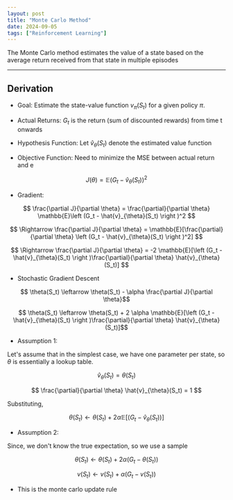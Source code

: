 ```yaml
---
layout: post
title: "Monte Carlo Method"
date: 2024-09-05
tags: ["Reinforcement Learning"]
---
```


The Monte Carlo method estimates the value of a state based on the average return received from that state in multiple episodes

---

## Derivation

- Goal: Estimate the state-value function $v_{\pi}(S_t)$ for a given policy $\pi$.

- Actual Returns: $G_t$ is the return (sum of discounted rewards) from time t onwards

- Hypothesis Function: Let $\hat{v}_{\theta}(S_t)$ denote the estimated value function 

- Objective Function: Need to minimize the MSE between actual return and e

$$ J(\theta) = \mathbb{E}\left (G_t - \hat{v}_{\theta}(S_t) \right )^2 $$

- Gradient:

$$ \frac{\partial J}{\partial \theta} = \frac{\partial}{\partial \theta} \mathbb{E}\left (G_t - \hat{v}_{\theta}(S_t) \right )^2 $$

$$ \Rightarrow \frac{\partial J}{\partial \theta} = \mathbb{E}[\frac{\partial}{\partial \theta}  \left (G_t - \hat{v}_{\theta}(S_t) \right )^2]  $$

$$ \Rightarrow \frac{\partial J}{\partial \theta} = -2 \mathbb{E}[\left (G_t - \hat{v}_{\theta}(S_t) \right )\frac{\partial}{\partial \theta}  \hat{v}_{\theta}(S_t)] $$

- Stochastic Gradient Descent

$$ \theta(S_t) \leftarrow \theta(S_t) - \alpha \frac{\partial J}{\partial \theta}$$

$$ \theta(S_t) \leftarrow \theta(S_t) + 2 \alpha \mathbb{E}[\left (G_t - \hat{v}_{\theta}(S_t) \right )\frac{\partial}{\partial \theta}  \hat{v}_{\theta}(S_t)]$$

- Assumption 1: 

Let's assume that in the simplest case, we have one parameter per state, so $\theta$ is essentially a lookup table.

$$ \hat{v}_{\theta}(S_t) = \theta (S_t)$$

$$ \frac{\partial}{\partial \theta}  \hat{v}_{\theta}(S_t) = 1 $$

Substituting,

$$ \theta(S_t) \leftarrow \theta(S_t) + 2 \alpha \mathbb{E}[\left (G_t - \hat{v}_{\theta}(S_t) \right )] $$

- Assumption 2: 

Since, we don't know the true expectation, so we use a sample 

$$ \theta(S_t) \leftarrow \theta(S_t) + 2 \alpha \left (G_t - \theta(S_t) \right ) $$

$$ {v}(S_t) \leftarrow {v}(S_t) + \alpha \left (G_t - {v}(S_t) \right ) $$

- This is the monte carlo update rule

